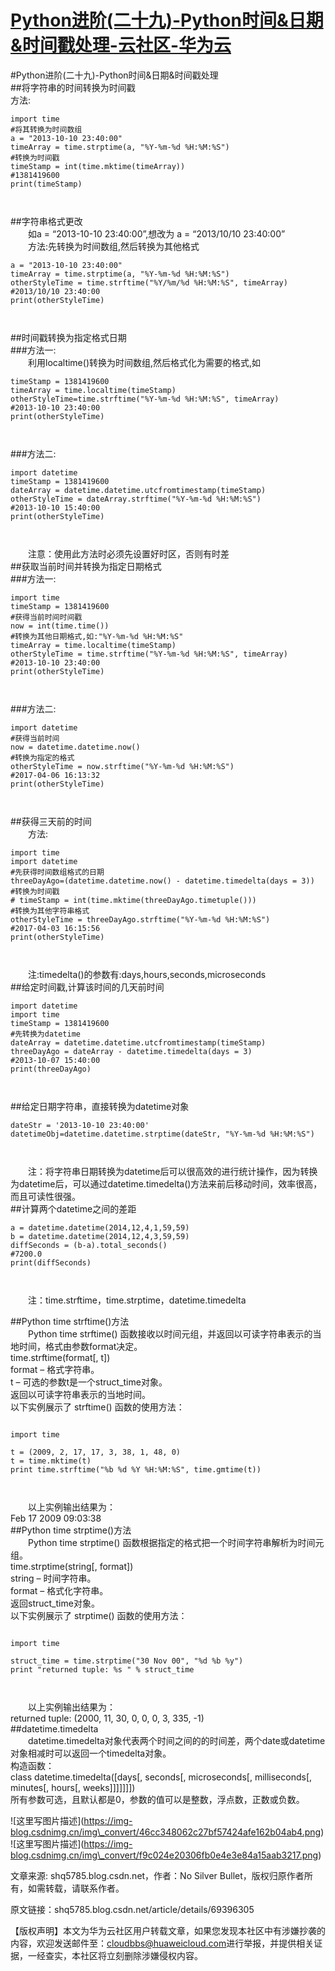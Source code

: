 # [Python进阶(二十九)-Python时间&amp;日期&amp;时间戳处理-云社区-华为云](https://bbs.huaweicloud.com/blogs/detail/232637)

#Python进阶(二十九)-Python时间&日期&时间戳处理  
##将字符串的时间转换为时间戳  
方法:

```
import time
#将其转换为时间数组
a = "2013-10-10 23:40:00"
timeArray = time.strptime(a, "%Y-%m-%d %H:%M:%S")
#转换为时间戳
timeStamp = int(time.mktime(timeArray))
#1381419600
print(timeStamp)

  
```

##字符串格式更改  
  如a = “2013-10-10 23:40:00”,想改为 a = “2013/10/10 23:40:00”  
  方法:先转换为时间数组,然后转换为其他格式

```
a = "2013-10-10 23:40:00"
timeArray = time.strptime(a, "%Y-%m-%d %H:%M:%S")
otherStyleTime = time.strftime("%Y/%m/%d %H:%M:%S", timeArray)
#2013/10/10 23:40:00
print(otherStyleTime)

  
```

##时间戳转换为指定格式日期  
###方法一:  
  利用localtime()转换为时间数组,然后格式化为需要的格式,如

```
timeStamp = 1381419600
timeArray = time.localtime(timeStamp)
otherStyleTime=time.strftime("%Y-%m-%d %H:%M:%S", timeArray)
#2013-10-10 23:40:00
print(otherStyleTime)

  
```

###方法二:

```
import datetime
timeStamp = 1381419600
dateArray = datetime.datetime.utcfromtimestamp(timeStamp)
otherStyleTime = dateArray.strftime("%Y-%m-%d %H:%M:%S")
#2013-10-10 15:40:00
print(otherStyleTime)

  
```

  注意：使用此方法时必须先设置好时区，否则有时差  
##获取当前时间并转换为指定日期格式  
###方法一:

```
import time
timeStamp = 1381419600
#获得当前时间时间戳
now = int(time.time())
#转换为其他日期格式,如:"%Y-%m-%d %H:%M:%S"
timeArray = time.localtime(timeStamp)
otherStyleTime = time.strftime("%Y-%m-%d %H:%M:%S", timeArray)
#2013-10-10 23:40:00
print(otherStyleTime)

  
```

###方法二:

```
import datetime
#获得当前时间
now = datetime.datetime.now()
#转换为指定的格式
otherStyleTime = now.strftime("%Y-%m-%d %H:%M:%S")
#2017-04-06 16:13:32
print(otherStyleTime)

  
```

##获得三天前的时间  
  方法:

```
import time
import datetime
#先获得时间数组格式的日期
threeDayAgo=(datetime.datetime.now() - datetime.timedelta(days = 3))
#转换为时间戳
# timeStamp = int(time.mktime(threeDayAgo.timetuple()))
#转换为其他字符串格式
otherStyleTime = threeDayAgo.strftime("%Y-%m-%d %H:%M:%S")
#2017-04-03 16:15:56
print(otherStyleTime)

  
```

  注:timedelta()的参数有:days,hours,seconds,microseconds  
##给定时间戳,计算该时间的几天前时间

```
import datetime
import time
timeStamp = 1381419600
#先转换为datetime
dateArray = datetime.datetime.utcfromtimestamp(timeStamp)
threeDayAgo = dateArray - datetime.timedelta(days = 3)
#2013-10-07 15:40:00
print(threeDayAgo)

  
```

##给定日期字符串，直接转换为datetime对象

```
dateStr = '2013-10-10 23:40:00'
datetimeObj=datetime.datetime.strptime(dateStr, "%Y-%m-%d %H:%M:%S")

  
```

  注：将字符串日期转换为datetime后可以很高效的进行统计操作，因为转换为datetime后，可以通过datetime.timedelta()方法来前后移动时间，效率很高，而且可读性很强。  
##计算两个datetime之间的差距

```
a = datetime.datetime(2014,12,4,1,59,59)
b = datetime.datetime(2014,12,4,3,59,59)
diffSeconds = (b-a).total_seconds()
#7200.0
print(diffSeconds)

  
```

  注：time.strftime，time.strptime，datetime.timedelta

##Python time strftime()方法  
  Python time strftime() 函数接收以时间元组，并返回以可读字符串表示的当地时间，格式由参数format决定。  
time.strftime(format\[, t\])  
format – 格式字符串。  
t – 可选的参数t是一个struct\_time对象。  
返回以可读字符串表示的当地时间。  
以下实例展示了 strftime() 函数的使用方法：

```

import time

t = (2009, 2, 17, 17, 3, 38, 1, 48, 0)
t = time.mktime(t)
print time.strftime("%b %d %Y %H:%M:%S", time.gmtime(t))

  
```

  以上实例输出结果为：  
Feb 17 2009 09:03:38  
##Python time strptime()方法  
  Python time strptime() 函数根据指定的格式把一个时间字符串解析为时间元组。  
time.strptime(string\[, format\])  
string – 时间字符串。  
format – 格式化字符串。  
返回struct\_time对象。  
以下实例展示了 strptime() 函数的使用方法：

```

import time

struct_time = time.strptime("30 Nov 00", "%d %b %y")
print "returned tuple: %s " % struct_time

  
```

  以上实例输出结果为：  
returned tuple: (2000, 11, 30, 0, 0, 0, 3, 335, -1)  
##datetime.timedelta  
  datetime.timedelta对象代表两个时间之间的的时间差，两个date或datetime对象相减时可以返回一个timedelta对象。  
构造函数：  
class datetime.timedelta(\[days\[, seconds\[, microseconds\[, milliseconds\[, minutes\[, hours\[, weeks\]\]\]\]\]\]\])  
所有参数可选，且默认都是0，参数的值可以是整数，浮点数，正数或负数。

!\[这里写图片描述\](https://img-blog.csdnimg.cn/img\_convert/46cc348062c27bf57424afe162b04ab4.png) !\[这里写图片描述\](https://img-blog.csdnimg.cn/img\_convert/f9c024e20306fb0e4e3e84a15aab3217.png)

文章来源: shq5785.blog.csdn.net，作者：No Silver Bullet，版权归原作者所有，如需转载，请联系作者。

原文链接：shq5785.blog.csdn.net/article/details/69396305

【版权声明】本文为华为云社区用户转载文章，如果您发现本社区中有涉嫌抄袭的内容，欢迎发送邮件至：[cloudbbs@huaweicloud.com](mailto:cloudbbs@huaweicloud.com)进行举报，并提供相关证据，一经查实，本社区将立刻删除涉嫌侵权内容。
